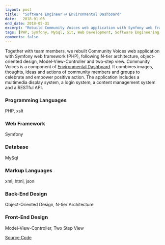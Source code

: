 ```yaml
---
layout: post
title:  "Software Engineer @ Environmental Dashboard"
date:   2018-01-03
end_date: 2018-05-31
excerpt: "Rebuild Community Voices web application with Symfony web framework (PHP), following N-tier architecture, object-oriented design, Model-View-Controller and two-step view."
tags: [PHP, Symfony, MySql, Git, Web Development, Software Engineering,  Back-End Development, Front-End Development, PHPUnit, xslt, html, xml, json, Object-Oriented Programming, Object-Oriented Design, Model-View-Controller, N-tier Architecture, Two Step View]
comments: false
---
```


Together with team members, we rebuilt Community Voices web application with Symfony web framework (PHP), following N-tier architecture, object-oriented design, Model-View-Controller and two-step view. Community Voices is a component of <a href="https://environmentaldashboard.org">Environmental Dashboard</a>. It combines images, thoughts, ideas and actions of community members and groups to celebrate and empower positive action. The application includes a multimedia display system, a login system, a content management system and a RESTful API. 

### Programming Languages
PHP, xslt

### Web Framework
Symfony

### Database
MySql

### Markup Languages
xml, html, json

### Back-End Design
Object-Oriented Design, N-tier Architecture

### Front-End Design
Model-View-Controller, Two Step View

<div markdown="0">
	<a href="https://github.com/jeremyfifty9/community-voices" class="btn btn-info">
	Source Code
</a></div>
